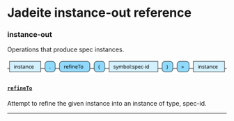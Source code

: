 <!---
  This markdown file was generated. Do not edit.
  -->

# Jadeite instance-out reference

### <a name="instance-out"></a>instance-out

Operations that produce spec instances.

!["instance-out"](./halite-bnf-diagrams/instance-out-j.svg)

#### [`refineTo`](jadeite-full-reference.md#refineTo)

Attempt to refine the given instance into an instance of type, spec-id.

---
